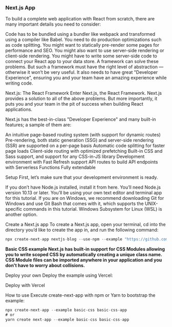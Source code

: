 ###  Next.js App



To build a complete web application with React from scratch, there are many important details you need to consider:

Code has to be bundled using a bundler like webpack and transformed using a compiler like Babel.
You need to do production optimizations such as code splitting.
You might want to statically pre-render some pages for performance and SEO. You might also want to use server-side rendering or client-side rendering.
You might have to write some server-side code to connect your React app to your data store.
A framework can solve these problems. But such a framework must have the right level of abstraction — otherwise it won’t be very useful. It also needs to have great "Developer Experience", ensuring you and your team have an amazing experience while writing code.

Next.js: The React Framework
Enter Next.js, the React Framework. Next.js provides a solution to all of the above problems. But more importantly, it puts you and your team in the pit of success when building React applications.

Next.js has the best-in-class "Developer Experience" and many built-in features; a sample of them are:

An intuitive page-based routing system (with support for dynamic routes)
Pre-rendering, both static generation (SSG) and server-side rendering (SSR) are supported on a per-page basis
Automatic code splitting for faster page loads
Client-side routing with optimized prefetching
Built-in CSS and Sass support, and support for any CSS-in-JS library
Development environment with Fast Refresh support
API routes to build API endpoints with Serverless Functions
Fully extendable

Setup
First, let’s make sure that your development environment is ready.

If you don’t have Node.js installed, install it from here. You’ll need Node.js version 10.13 or later.
You’ll be using your own text editor and terminal app for this tutorial.
If you are on Windows, we recommend downloading Git for Windows and use Git Bash that comes with it, which supports the UNIX-specific commands in this tutorial. Windows Subsystem for Linux (WSL) is another option.

Create a Next.js app
To create a Next.js app, open your terminal, cd into the directory you’d like to create the app in, and run the following command:

```javascript
npx create-next-app nextjs-blog --use-npm --example "https://github.com/vercel/next-learn-st
```
**Basic CSS example
Next.js has built-in support for CSS Modules allowing you to write scoped CSS by automatically creating a unique class name. CSS Module files can be imported anywhere in your application and you don't have to worry about collisions.**

Deploy your own
Deploy the example using Vercel:

Deploy with Vercel

How to use
Execute create-next-app with npm or Yarn to bootstrap the example:
```javascript
npx create-next-app --example basic-css basic-css-app
# or
yarn create next-app --example basic-css basic-css-app
```
